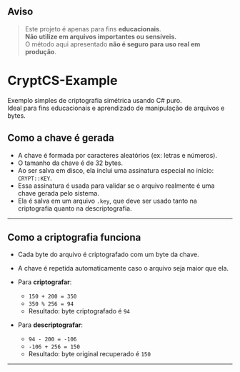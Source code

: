## Aviso

> Este projeto é apenas para fins **educacionais**.  
> **Não utilize em arquivos importantes ou sensíveis.**  
> O método aqui apresentado **não é seguro para uso real em produção**.

# CryptCS-Example

Exemplo simples de criptografia simétrica usando C# puro.  
Ideal para fins educacionais e aprendizado de manipulação de arquivos e bytes.

## Como a chave é gerada

- A chave é formada por caracteres aleatórios (ex: letras e números).
- O tamanho da chave é de 32 bytes.
- Ao ser salva em disco, ela inclui uma assinatura especial no início: `CRYPT::KEY`.
- Essa assinatura é usada para validar se o arquivo realmente é uma chave gerada pelo sistema.
- Ela é salva em um arquivo `.key`, que deve ser usado tanto na criptografia quanto na descriptografia.

---

## Como a criptografia funciona

- Cada byte do arquivo é criptografado com um byte da chave.
- A chave é repetida automaticamente caso o arquivo seja maior que ela.

- Para **criptografar**:
  - `150 + 200 = 350`
  - `350 % 256 = 94`
  - Resultado: byte criptografado é `94`

- Para **descriptografar**:
  - `94 - 200 = -106`
  - `-106 + 256 = 150`
  - Resultado: byte original recuperado é `150`

---
